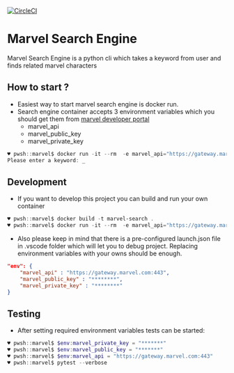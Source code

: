 [![CircleCI](https://circleci.com/gh/haidouks/marvel/tree/circleci-project-setup.svg?style=svg)](https://circleci.com/gh/haidouks/marvel/tree/circleci-project-setup)

# Marvel Search Engine
Marvel Search Engine is a python cli which takes a keyword from user and finds related marvel characters

## How to start ?

 - Easiest way to start marvel search engine is docker run. 
 - Search engine container accepts 3 environment variables which you should get them from [marvel developer portal](https://developer.marvel.com/account)
     - marvel_api
     - marvel_public_key
     - marvel_private_key

```Powershell
♥ pwsh::marvel$ docker run -it --rm  -e marvel_api="https://gateway.marvel.com:443" -e marvel_public_key="**************" -e marvel_private_key="**************" cnsn/marvel:latest
Please enter a keyword: _
```

## Development
- If you want to develop this project you can build and run your own container

```Powershell
♥ pwsh::marvel$ docker build -t marvel-search .
♥ pwsh::marvel$ docker run -it --rm  -e marvel_api="https://gateway.marvel.com:443" -e marvel_public_key="**************" -e marvel_private_key="**************" marvel-search
```
- Also please keep in mind that there is a pre-configured launch.json file in .vscode folder which will let you to debug project. Replacing environment variables with your owns should be enough.
```json
"env": {
    "marvel_api" : "https://gateway.marvel.com:443",
    "marvel_public_key" : "********",
    "marvel_private_key" : "********"
}
```

## Testing
- After setting required environment variables tests can be started:
```Powershell
♥ pwsh::marvel$ $env:marvel_private_key = "*******"
♥ pwsh::marvel$ $env:marvel_public_key = "*******"
♥ pwsh::marvel$ $env:marvel_api = "https://gateway.marvel.com:443"
♥ pwsh::marvel$ pytest --verbose

```